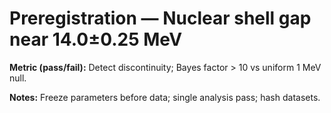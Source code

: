 # Preregistration — Nuclear shell gap near 14.0±0.25 MeV

**Metric (pass/fail):** Detect discontinuity; Bayes factor > 10 vs uniform 1 MeV null.

**Notes:**
Freeze parameters before data; single analysis pass; hash datasets.
